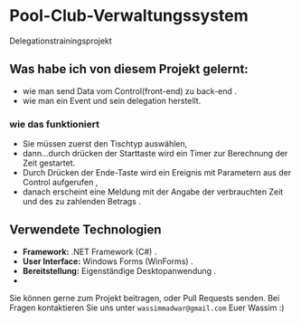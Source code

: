 # Pool-Club-Verwaltungssystem
Delegationstrainingsprojekt

## Was habe ich von diesem Projekt gelernt:

- wie man send Data vom Control(front-end) zu back-end .
- wie man ein Event und sein delegation  herstellt.

### wie das funktioniert

- Sie müssen zuerst den Tischtyp auswählen,
- dann...durch drücken der Starttaste wird ein Timer zur Berechnung der Zeit gestartet.
- Durch Drücken der Ende-Taste wird ein Ereignis mit Parametern aus der  Control aufgerufen ,
-  danach erscheint eine Meldung mit der Angabe der verbrauchten Zeit und des zu zahlenden Betrags .

  ## Verwendete Technologien
- **Framework:** .NET Framework (C#) .
- **User Interface:** Windows Forms (WinForms) .
- **Bereitstellung:** Eigenständige Desktopanwendung .
- 
Sie können gerne zum Projekt beitragen,  oder Pull Requests senden. Bei Fragen kontaktieren Sie uns unter `wassimmadwar@gmail.com`
 Euer Wassim :)
